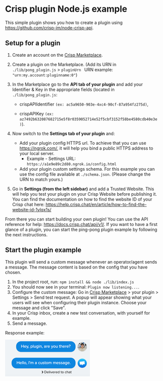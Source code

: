 # Crisp plugin Node.js example

This simple plugin shows you how to create a plugin using https://github.com/crisp-im/node-crisp-api.

## Setup for a plugin

1. Create an account on the [Crisp Marketplace].
2. Create a plugin on the Marketplace. (Add its URN in `./lib/pong_plugin.js` > `pluginUrn ` URN example: `"urn:my.account:pluginname:0"`)
3. In the Marketplace go to the **API tab of your plugin** and add your Identifier & Key in the appropriate fields (located in `./lib/pong_plugin.js`:

    * crispAPIIdentifier `(ex: ac5a9650-903e-4xc4-90cf-87a954fz275d)`, 

    * crispAPIKey `(ex: az7492b632087682715e5f8r0359052714e52f5cbf3152f58be4580cdb40e3e)`).
    
4. Now switch to the **Settings tab of your plugin** and:
    * Add your plugin config HTTPS url. To achieve that you can use https://ngrok.com/, it will help you bind a public HTTPS address to your local server.
        * Example - Settings URL: `https://a1e9e89c2d80.ngrok.io/config.html`
    * Add your plugin custom settings schema. For this example you can use the config file available at `./schema.json`. (Please change the URN to match yours.)
5. Go in **Settings (from the left sidebar)** and add a Trusted Website. This will help you test your plugin on your Crisp Website before publishing it. You can find the documentation on how to find the website ID of your Crisp chat here: https://help.crisp.chat/en/article/how-to-find-the-website-id-1ylqx1s/

From there you can start building your own plugin! You can use the API reference for help: https://docs.crisp.chat/api/v1/.
If you want to have a first glance of a plugin, you can start the ping-pong plugin example by following the next instructions.

## Start the plugin example

This plugin will send a custom message whenever an operator/agent sends a message. The message content is based on the config that you have chosen.

1. In the project root, run: `npm install && node ./lib/index.js`
2. You should now see in your terminal: `Plugin now listening...`. 
3. Configure the custom message: Go in [Crisp Marketplace] > your plugin > Settings > Send test request. A popup will appear showing what your users will see when configuring their plugin instance. Choose your message and click "Save".
3. In your Crisp inbox, create a new test conversation, with yourself for example.
4. Send a message.

Response example:

![img.png](example_response.png)

[Crisp Marketplace]: https://marketplace.crisp.chat/

